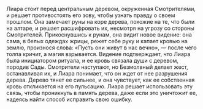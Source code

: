 Лиара стоит перед центральным деревом, окруженная Смотрителями, и решает противостоять его зову, чтобы узнать правду о своем прошлом. Она замечает руны на коре дерева, похожие на те, что были на алтаре, и решает расшифровать их, несмотря на угрозу со стороны Смотрителей. Прикоснувшись к рунам, она видит новое видение: она сама, в белых одеждах жрицы, режет себе руку и капает кровью на землю, произнося слова: «Пусть они живут в нас вечно», — после чего толпа кричит, а магия взрывается. Видение подтверждает, что Лиара была инициатором ритуала, и ее кровь связала души с деревом, породив Сады. Смотрители наступают, но Безмолвный делает жест, останавливая их, и Лиара понимает, что он ждет от нее разрушения дерева. Дерево тянет ее сильнее, и она чувствует, как ее собственная кровь откликается на его пульсацию. Лиара решает использовать эту связь, чтобы проникнуть в память дерева, даже если это уничтожит ее, надеясь найти способ исправить свою ошибку.